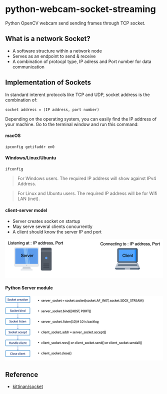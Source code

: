 # python-webcam-socket-streaming
Python OpenCV webcam send sending frames through TCP socket. 

## What is a network Socket?
- A software structure within a network node
- Serves as an endpoint to send & receive
- A combination of protocpl type, IP adress and Port number for data communication

## Implementation of Sockets
In standard interent protocols like TCP and UDP, socket address is the combination of:

```
socket address = (IP address, port number)
```

Depending on the operating system, you can easily find the IP address of your machine. Go to the terminal window and run this command:
#### macOS

```
ipconfig getifaddr en0
```
#### Windows/Linux/Ubuntu

```
ifconfig
```

> For Windows users. The required IP address will show against IPv4 Address.

> For Linux and Ubuntu users. The required IP address will be for Wifi LAN (inet).

#### client-server model
- Server creates socket on startup
- May serve several  clients concurrently
- A client should know the server IP and port

![](./screenshot/img01.png)

#### Python Server module

![](./screenshot/img02.png)

## Reference
- [kittinan/socket](https://gist.github.com/kittinan/e7ecefddda5616eab2765fdb2affed1b)